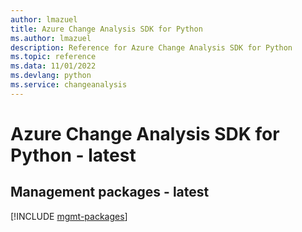 ```yaml
---
author: lmazuel
title: Azure Change Analysis SDK for Python
ms.author: lmazuel
description: Reference for Azure Change Analysis SDK for Python
ms.topic: reference
ms.data: 11/01/2022
ms.devlang: python
ms.service: changeanalysis
---
```

# Azure Change Analysis SDK for Python - latest

## Management packages - latest
[!INCLUDE [mgmt-packages](change-analysis-mgmt-index.md)]